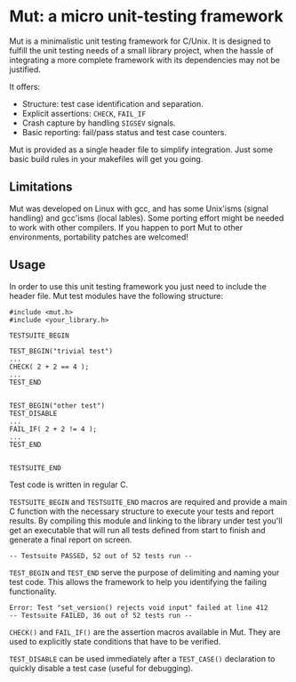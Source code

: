 # Mut: a micro unit-testing framework

Mut is a minimalistic unit testing framework for C/Unix. It is designed to
fulfill the unit testing needs of a small library project, when the hassle of
integrating a more complete framework with its dependencies may not be justified.

It offers:

* Structure: test case identification and separation.
* Explicit assertions: `CHECK`, `FAIL_IF`
* Crash capture by handling `SIGSEV` signals.
* Basic reporting: fail/pass status and test case counters.

Mut is provided as a single header file to simplify integration. Just some
basic build rules in your makefiles will get you going.

## Limitations

Mut was developed on Linux with gcc, and has some Unix'isms (signal handling)
and gcc'isms (local lables). Some porting effort might be needed to work with other compilers.
If you happen to port Mut to other environments, portability patches are welcomed!

## Usage

In order to use this unit testing framework you just need to include the
header file. Mut test modules have the following structure:

```
#include <mut.h>
#include <your_library.h>

TESTSUITE_BEGIN

TEST_BEGIN("trivial test")
...
CHECK( 2 + 2 == 4 );
...
TEST_END


TEST_BEGIN("other test")
TEST_DISABLE
...
FAIL_IF( 2 + 2 != 4 );
...
TEST_END


TESTSUITE_END
```

Test code is written in regular C.

`TESTSUITE_BEGIN` and `TESTSUITE_END` macros are required and provide a main
C function with the necessary structure to execute your tests and report
results. By compiling this module and linking to the library under test
you'll get an executable that will run all tests defined from start to
finish and generate a final report on screen.

```
-- Testsuite PASSED, 52 out of 52 tests run --
```

`TEST_BEGIN` and `TEST_END` serve the purpose of delimiting and naming your
test code. This allows the framework to help you identifying the failing
functionality.

```
Error: Test "set_version() rejects void input" failed at line 412
-- Testsuite FAILED, 36 out of 52 tests run --
```

`CHECK()` and `FAIL_IF()` are the assertion macros available in Mut. They
are used to explicitly state conditions that have to be verified.

`TEST_DISABLE` can be used immediately after a `TEST_CASE()` declaration
to quickly disable a test case (useful for debugging).
